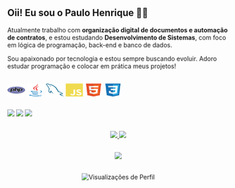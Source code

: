 ## Oii! Eu sou o Paulo Henrique 👨‍💻

Atualmente trabalho com **organização digital de documentos e automação de contratos**, e estou estudando **Desenvolvimento de Sistemas**, com foco em lógica de programação, back-end e banco de dados.

Sou apaixonado por tecnologia e estou sempre buscando evoluir. Adoro estudar programação e colocar em prática meus projetos!

<div style="display: inline_block"><br>
  <img align="center" alt="PHP" height="30" width="40" src="https://raw.githubusercontent.com/devicons/devicon/master/icons/php/php-original.svg">
  <img align="center" alt="Java" height="30" width="40" src="https://raw.githubusercontent.com/devicons/devicon/master/icons/java/java-original.svg">
  <img align="center" alt="MySQL" height="30" width="40" src="https://raw.githubusercontent.com/devicons/devicon/master/icons/mysql/mysql-original.svg">
  <img align="center" alt="JS" height="30" width="40" src="https://raw.githubusercontent.com/devicons/devicon/master/icons/javascript/javascript-plain.svg">
  <img align="center" alt="HTML" height="30" width="40" src="https://raw.githubusercontent.com/devicons/devicon/master/icons/html5/html5-original.svg">
  <img align="center" alt="CSS" height="30" width="40" src="https://raw.githubusercontent.com/devicons/devicon/master/icons/css3/css3-original.svg">
</div>

##

<div> 
  <a href="https://www.instagram.com/paulo__henrique__l/" target="_blank"><img src="https://img.shields.io/badge/-Instagram-%23E4405F?style=for-the-badge&logo=instagram&logoColor=white" target="_blank"></a>
  <a href="mailto:seuemail@gmail.com"><img src="https://img.shields.io/badge/-Gmail-%23333?style=for-the-badge&logo=gmail&logoColor=white" target="_blank"></a>
  <a href="https://www.linkedin.com/in/seuuser" target="_blank"><img src="https://img.shields.io/badge/-LinkedIn-%230077B5?style=for-the-badge&logo=linkedin&logoColor=white" target="_blank"></a> 
</div>

##

<div align="center">
  <a href="https://github.com/seuuser">
    <img height="180em" src="https://github-readme-stats.vercel.app/api?username=seuuser&show_icons=true&theme=dracula&include_all_commits=true&count_private=true"/>
    <img height="180em" src="https://github-readme-stats.vercel.app/api/top-langs/?username=seuuser&layout=compact&langs_count=7&theme=dracula"/>
  </a>
</div>

##

<div align="center">
  <img src="https://github-profile-summary-cards.vercel.app/api/cards/profile-details?username=seuuser&theme=dracula" />
</div>

##

<div align="center">
  <img src="https://komarev.com/ghpvc/?username=seuuser&color=blue&style=flat-square" alt="Visualizações de Perfil" />
</div>
